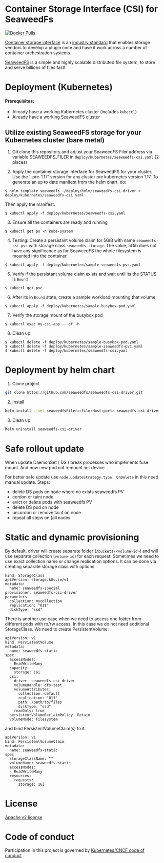 # Container Storage Interface (CSI) for SeaweedFs

[![Docker Pulls](https://img.shields.io/docker/pulls/chrislusf/seaweedfs-csi-driver.svg?maxAge=4800)](https://hub.docker.com/r/chrislusf/seaweedfs-csi-driver/)

[Container storage interface](https://kubernetes-csi.github.io/docs/) is an [industry standard](https://github.com/container-storage-interface/spec/blob/master/spec.md) that enables storage vendors to develop a plugin once and have it work across a number of container orchestration systems.

[SeaweedFS](https://github.com/chrislusf/seaweedfs) is a simple and highly scalable distributed file system, to store and serve billions of files fast!

# Deployment (Kubernetes)
#### Prerequisites:
* Already have a working Kubernetes cluster (includes `kubectl`)
* Already have a working SeaweedFS cluster

## Utilize existing SeaweedFS storage for your Kubernetes cluster (bare metal)

1. Git clone this repository and adjust your SeaweedFS Filer address via variable SEAWEEDFS_FILER in `deploy/kubernetes/seaweedfs-csi.yaml` (2 places)

2. Apply the container storage interface for SeaweedFS for your cluster.  Use the '-pre-1.17' version for any cluster pre kubernetes version 1.17.  To generate an up to date manifest from the helm chart, do:

```
$ helm template seaweedfs ./deploy/helm/seaweedfs-csi-driver > deploy/kubernetes/seaweedfs-csi.yaml
```
Then apply the manifest.
```
$ kubectl apply -f deploy/kubernetes/seaweedfs-csi.yaml
```
3. Ensure all the containers are ready and running
```
$ kubectl get po -n kube-system
```
4. Testing: Create a persistant volume claim for 5GiB with name `seaweedfs-csi-pvc` with storage class `seaweedfs-storage`. The value, 5Gib does not have any significance as for SeaweedFS the whole filesystem is mounted into the container.
```
$ kubectl apply -f deploy/kubernetes/sample-seaweedfs-pvc.yaml
```
5. Verify if the persistant volume claim exists and wait until its the STATUS is `Bound`
```
$ kubectl get pvc
```
6. After its in `Bound` state, create a sample workload mounting that volume
```
$ kubectl apply -f deploy/kubernetes/sample-busybox-pod.yaml
```
7. Verify the storage mount of the busybox pod
```
$ kubectl exec my-csi-app -- df -h
```
8. Clean up 
```
$ kubectl delete -f deploy/kubernetes/sample-busybox-pod.yaml
$ kubectl delete -f deploy/kubernetes/sample-seaweedfs-pvc.yaml
$ kubectl delete -f deploy/kubernetes/seaweedfs-csi.yaml
```

# Deployment by helm chart

1. Clone project 
```bash
git clone https://github.com/seaweedfs/seaweedfs-csi-driver.git
```
2. Install
```bash
helm install --set seaweedfsFiler=<filerHost:port> seaweedfs-csi-driver ./seaweedfs-csi-driver/deploy/helm/seaweedfs-csi-driver
```

3. Clean up
```bash
helm uninstall seaweedfs-csi-driver
```

# Safe rollout update
When update DaemonSet ( DS ) break processes who implements fuse mount. 
And now new pod not remount net device

For better safe update use ``node.updateStrategy.type: OnDelete`` in this need manual update. Steps:
 - delete DS pods on node where no exists seaweedfs PV
 - cordon or taint node 
 - evict or delete pods with seaweedfs PV
 - delete DS pod on node
 - uncordon or remove taint on node
 - repeat all steps on [all nodes 

# Static and dynamic provisioning

By default, driver will create separate folder (`/buckets/<volume-id>`) and will use separate collection (`volume-id`)
for each request. Sometimes we need to use exact collection name or change replication options.
It can be done via creating separate storage class with options:

```
kind: StorageClass
apiVersion: storage.k8s.io/v1
metadata:
  name: seaweedfs-special
provisioner: seaweedfs-csi-driver
parameters:
  collection: mycollection
  replication: "011"
  diskType: "ssd"
```

There is another use case when we need to access one folder from different pods with ro/rw access.
In this case we do not need additional StorageClass. We need to create PersistentVolume:

```
apiVersion: v1
kind: PersistentVolume
metadata:
  name: seaweedfs-static
spec:
  accessModes:
  - ReadWriteMany
  capacity:
    storage: 1Gi
  csi:
    driver: seaweedfs-csi-driver
    volumeHandle: dfs-test
    volumeAttributes:
      collection: default
      replication: "011"
      path: /path/to/files
      diskType: "ssd"
    readOnly: true
  persistentVolumeReclaimPolicy: Retain
  volumeMode: Filesystem
```

and bind PersistentVolumeClaim(s) to it:

```
apiVersion: v1
kind: PersistentVolumeClaim
metadata:
  name: seaweedfs-static
spec:
  storageClassName: ""
  volumeName: seaweedfs-static
  accessModes:
  - ReadWriteMany
  resources:
    requests:
      storage: 1Gi
```

# License
[Apache v2 license](https://www.apache.org/licenses/LICENSE-2.0)

# Code of conduct
Participation in this project is governed by [Kubernetes/CNCF code of conduct](https://github.com/kubernetes/community/blob/master/code-of-conduct.md)
